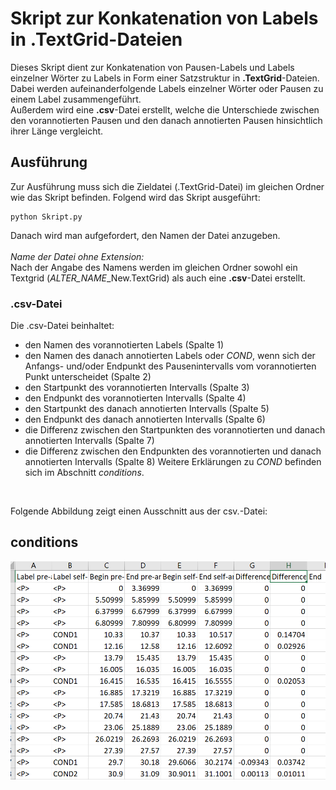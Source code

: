 # Skript zur Konkatenation von Labels in **.TextGrid**-Dateien
Dieses Skript dient zur Konkatenation von Pausen-Labels und Labels einzelner Wörter zu Labels in Form einer Satzstruktur in **.TextGrid**-Dateien.
Dabei werden aufeinanderfolgende Labels einzelner Wörter oder Pausen zu einem Label zusammengeführt. <br>
Außerdem wird eine **.csv**-Datei erstellt, welche die Unterschiede zwischen den vorannotierten Pausen und den danach annotierten Pausen hinsichtlich ihrer Länge vergleicht. 

## Ausführung
Zur Ausführung muss sich die Zieldatei (.TextGrid-Datei) im gleichen Ordner wie das Skript befinden.
Folgend wird das Skript ausgeführt:
```
python Skript.py
```
Danach wird man aufgefordert, den Namen der Datei anzugeben. <br>
<br>
*Name der Datei ohne Extension:*
<br>
Nach der Angabe des Namens werden im gleichen Ordner sowohl ein Textgrid (*ALTER_NAME*\_New.TextGrid) als auch eine **.csv**-Datei erstellt.

### .csv-Datei
Die .csv-Datei beinhaltet: <br>
* den Namen des vorannotierten Labels (Spalte 1)
* den Namen des danach annotierten Labels oder *COND*, wenn sich der Anfangs- und/oder Endpunkt des Pausenintervalls vom vorannotierten Punkt unterscheidet (Spalte 2)
* den Startpunkt des vorannotierten Intervalls (Spalte 3)
* den Endpunkt des vorannotierten Intervalls (Spalte 4)
* den Startpunkt des danach annotierten Intervalls (Spalte 5)
* den Endpunkt des danach annotierten Intervalls (Spalte 6) 
* die Differenz zwischen den Startpunkten des vorannotierten und danach annotierten Intervalls (Spalte 7)
* die Differenz zwischen den Endpunkten des vorannotierten und danach annotierten Intervalls (Spalte 8)
Weitere Erklärungen zu *COND* befinden sich im Abschnitt *conditions*.

<br>

Folgende Abbildung zeigt einen Ausschnitt aus der csv.-Datei:

## conditions

![.csv-Datei](https://github.com/KirchnerS/TextGridSkript/blob/master/EXCEL_2021-07-06_12-19-13.png)
